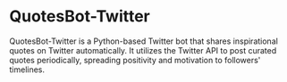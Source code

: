 # QuotesBot-Twitter
QuotesBot-Twitter is a Python-based Twitter bot that shares inspirational quotes on Twitter automatically. It utilizes the Twitter API to post curated quotes periodically, spreading positivity and motivation to followers' timelines.
